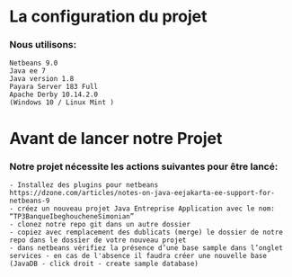 # La configuration du projet
###  Nous utilisons: 
    Netbeans 9.0
    Java ee 7 
    Java version 1.8
    Payara Server 183 Full
    Apache Derby 10.14.2.0
    (Windows 10 / Linux Mint )

# Avant de lancer notre Projet
### Notre projet nécessite les actions suivantes pour être lancé:
    - Installez des plugins pour netbeans https://dzone.com/articles/notes-on-java-eejakarta-ee-support-for-netbeans-9
    - créez un nouveau projet Java Entreprise Application avec le nom: “TP3BanqueIbeghoucheneSimonian”
    - clonez notre repo git dans un autre dossier
    - copiez avec remplacement des dublicats (merge) le dossier de notre repo dans le dossier de votre nouveau projet
    - dans netbeans vérifiez la présence d’une base sample dans l’onglet services - en cas de l'absence il faudra créer une nouvelle base (JavaDB - click droit - create sample database)

